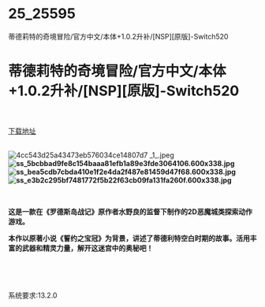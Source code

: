 # 25_25595
蒂德莉特的奇境冒险/官方中文/本体+1.0.2升补/[NSP][原版]-Switch520
# 蒂德莉特的奇境冒险/官方中文/本体+1.0.2升补/[NSP][原版]-Switch520
 <br/></br>
[下载地址](https://www.switch520.cc/article/25595 "下载地址")
<br/></br>

<p><img title="4cc543d25a43473eb576034ce14807d7 _1_.jpeg" src="https://www.switch520.cc/muke_img/2021_12_16_56ae990f3468d.jpeg" alt="4cc543d25a43473eb576034ce14807d7 _1_.jpeg"><br>
<strong><img title="ss_5bcbbad9fe8c154baaa81efb1a89e3fde3064106.600x338.jpg" src="https://www.switch520.cc/muke_img/2021_12_16_9c2b618806e2f.jpg" alt="ss_5bcbbad9fe8c154baaa81efb1a89e3fde3064106.600x338.jpg"></strong><br>
<strong><img title="ss_bea5cdb7cbda410e1f2e4da2f487e81459d47f68.600x338.jpg" src="https://www.switch520.cc/muke_img/2021_12_16_384c716a02c04.jpg" alt="ss_bea5cdb7cbda410e1f2e4da2f487e81459d47f68.600x338.jpg"></strong><br>
<strong><img title="ss_e3b2c295bf7481772f5b22f63cb09fa131fa260f.600x338.jpg" src="https://www.switch520.cc/muke_img/2021_12_16_b2aa4ac4ea710.jpg" alt="ss_e3b2c295bf7481772f5b22f63cb09fa131fa260f.600x338.jpg"></strong></p>
<p>&nbsp;</p>
<p><strong>这是一款在《罗德斯岛战记》原作者水野良的监督下制作的2D恶魔城类探索动作游戏。</strong></p>
<p><strong>本作以原著小说《誓约之宝冠》为背景，讲述了蒂德利特空白时期的故事。活用丰富的武器和精灵力量，解开这迷宫中的奥秘吧！</strong></p>
<p>&nbsp;</p>
<p>&nbsp;</p>
<p>系统要求:13.2.0</p>



